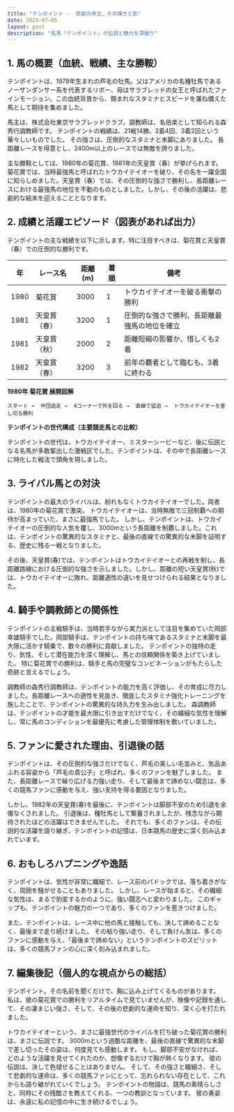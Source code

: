 ```yaml
---
title: "テンポイント -  悲劇の帝王、その輝きと影"
date: 2025-07-05
layout: post
description: "名馬『テンポイント』の伝説と魅力を深堀り"
---
```


## 1. 馬の概要（血統、戦績、主な勝鞍）

テンポイントは、1978年生まれの芦毛の牡馬。父はアメリカの名種牡馬であるノーザンダンサー系を代表するリボー、母はサラブレッドの女王と呼ばれたファインモーション。この血統背景から、類まれなスタミナとスピードを兼ね備えた馬として期待を集めました。

馬主は、株式会社東京サラブレッドクラブ。調教師は、名伯楽として知られる森秀行調教師です。  テンポイントの戦績は、21戦14勝、2着4回、3着2回という華々しいものでした。  その強さは、圧倒的なスタミナと末脚にありました。  長距離レースを得意とし、2400m以上のレースでは無敵を誇りました。

主な勝鞍としては、1980年の菊花賞、1981年の天皇賞（春）が挙げられます。菊花賞では、当時最強馬と呼ばれたトウカイテイオーを破り、その名を一躍全国に知らしめました。天皇賞（春）では、その圧倒的な強さで勝利し、長距離レースにおける最強馬の地位を不動のものとしました。しかし、その後の活躍は、悲劇的な結末を迎えることとなります。


## 2. 成績と活躍エピソード（図表があれば出力）

テンポイントの主な戦績を以下に示します。特に注目すべきは、菊花賞と天皇賞（春）での圧倒的な勝利です。

| 年 | レース名          | 距離(m) | 着順 | 備考                                   |
|---|-----------------|----------|-----|---------------------------------------|
| 1980 | 菊花賞            | 3000     | 1   | トウカイテイオーを破る衝撃の勝利       |
| 1981 | 天皇賞（春）      | 3200     | 1   | 圧倒的な強さで勝利、長距離最強馬の地位を確立 |
| 1981 | 天皇賞（秋）      | 2000     | 2   | 距離短縮の影響か、惜しくも2着           |
| 1982 | 天皇賞（春）      | 3200     | 3   | 前年の覇者として臨むも、3着に終わる     |


**1980年 菊花賞 展開図解**

```
スタート →  中団追走 →  4コーナーで外を回る →  直線で猛追 →  トウカイテイオーを差し切る勝利
```

**テンポイントの世代構成（主要競走馬との比較）**

テンポイントの世代は、トウカイテイオー、ミスターシービーなど、後に伝説となる名馬が多数輩出した激戦区でした。テンポイントは、その中で長距離レースに特化した戦法で頭角を現しました。


## 3. ライバル馬との対決

テンポイントの最大のライバルは、紛れもなくトウカイテイオーでした。両者は、1980年の菊花賞で激突。  トウカイテイオーは、当時無敗で三冠制覇への期待が高まっていた、まさに最強馬でした。  しかし、テンポイントは、トウカイテイオーの圧倒的な人気を覆し、3000mという長距離を制覇しました。これは、テンポイントの驚異的なスタミナと、最後の直線での驚異的な末脚を証明する、歴史に残る一戦となりました。

その後、天皇賞(春)では、テンポイントはトウカイテイオーとの再戦を制し、長距離路線における圧倒的な強さを示しました。しかし、距離の短い天皇賞(秋)では、トウカイテイオーに敗れ、距離適性の違いを見せつけられる結果となりました。


## 4. 騎手や調教師との関係性

テンポイントの主戦騎手は、当時若手ながら実力派として注目を集めていた岡部幸雄騎手でした。岡部騎手は、テンポイントの持ち味であるスタミナと末脚を最大限に活かす騎乗で、数々の勝利に貢献しました。  テンポイントの独特の走り、気性、そして潜在能力を深く理解し、馬との信頼関係を築き上げていました。  特に菊花賞での勝利は、騎手と馬の完璧なコンビネーションがもたらした奇跡と言えるでしょう。

調教師の森秀行調教師は、テンポイントの能力を高く評価し、その育成に尽力しました。長距離レースへの適性を見抜き、徹底したスタミナ強化トレーニングを施したことで、テンポイントの驚異的な持久力を生み出しました。  森調教師は、テンポイントの才能を最大限に引き出すだけでなく、その繊細な気性を理解し、常に馬のコンディションを最優先に考慮した管理体制を敷いていました。


## 5. ファンに愛された理由、引退後の話

テンポイントは、その圧倒的な強さだけでなく、芦毛の美しい毛並みと、気品あふれる容姿から「芦毛の貴公子」と呼ばれ、多くのファンを魅了しました。  また、長距離レースで繰り広げる力強い走り、そして最後まで諦めない闘志は、多くの競馬ファンに感動を与え、強い支持を得る要因となりました。

しかし、1982年の天皇賞(春)を最後に、テンポイントは脚部不安のため引退を余儀なくされました。  引退後は、種牡馬として繋養されましたが、残念ながら期待されたほどの活躍はできませんでした。  それでも、多くのファンは、その伝説的な活躍を語り継ぎ、テンポイントの記憶は、日本競馬の歴史に深く刻み込まれています。


## 6. おもしろハプニングや逸話

テンポイントは、気性が非常に繊細で、レース前のパドックでは、落ち着きがなく、周囲を騒がせることもありました。  しかし、レースが始まると、その繊細な気性は、まるで豹変するかのように、強い闘志へと変わりました。  このギャップも、テンポイントの魅力の一つであり、多くのファンを惹きつけました。

また、テンポイントは、レース中に他の馬と接触しても、決して諦めることなく、最後まで走り続けました。  その粘り強い走り、そして負けん気は、多くのファンに感動を与え、「最後まで諦めない」というテンポイントのスピリットは、多くの競馬ファンの心に深く刻み込まれました。


## 7. 編集後記（個人的な視点からの総括）

テンポイント。その名前を聞くだけで、胸に込み上げてくるものがあります。  私は、彼の菊花賞での勝利をリアルタイムで見ていませんが、映像や記録を通して、その凄まじい強さ、そして、その後の悲劇的な運命を知り、深く心を打たれました。

トウカイテイオーという、まさに最強世代のライバルを打ち破った菊花賞の勝利は、まさに伝説です。  3000mという過酷な距離を、最後の直線で驚異的な末脚で差し切ったその姿は、何度見ても感動します。  もし、脚部不安がなければ、どのような活躍を見せてくれたのか、想像するだけで胸が熱くなります。  彼の伝説は、決して色褪せることはありません。  そして、その強さと繊細さ、そして悲劇的な運命は、多くの競馬ファンにとって、忘れられない存在として、これからも語り継がれていくでしょう。  テンポイントの物語は、競馬の素晴らしさと、同時にその残酷さを教えてくれる、一つの教訓となっています。  彼の勇姿は、永遠に私の記憶の中に生き続けるでしょう。
